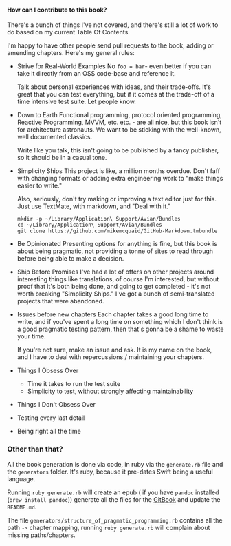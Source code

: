 #### How can I contribute to this book?

There's a bunch of things I've not covered, and there's still a lot of work to do based on my current Table Of Contents.

I'm happy to have other people send pull requests to the book, adding or amending chapters. Here's my general rules:

* Strive for Real-World Examples
  No `foo = bar`- even better if you can take it directly from an OSS code-base and reference it.

  Talk about personal experiences with ideas, and their trade-offs. It's great that you can test everything, but if it comes at the trade-off of a time intensive test suite. Let people know.

* Down to Earth
  Functional programming, protocol oriented programming, Reactive Programming, MVVM, etc. etc. - are all nice, but this book isn't for architecture astronauts. We want to be sticking with the well-known, well documented classics.

  Write like you talk, this isn't going to be published by a fancy publisher, so it should be in a casual tone.

* Simplicity Ships
  This project is like, a million months overdue. Don't faff with changing formats or adding extra engineering work to "make things easier to write."

  Also, seriously, don't try making or improving a text editor just for this. Just use TextMate, with markdown, and "Deal with it."

  ``` shell
  mkdir -p ~/Library/Application\ Support/Avian/Bundles
  cd ~/Library/Application\ Support/Avian/Bundles
  git clone https://github.com/mikemcquaid/GitHub-Markdown.tmbundle
  ```

* Be Opinionated
  Presenting options for anything is fine, but this book is about being pragmatic, not providing a tonne of sites to read through before being able to make a decision.

* Ship Before Promises
  I've had a lot of offers on other projects around interesting things like translations, of course I'm interested, but without proof that it's both being done, and going to get completed - it's not worth breaking "Simplicity Ships." I've got a bunch of semi-translated projects that were abandoned.

* Issues before new chapters
  Each chapter takes a good long time to write, and if you've spent a long time on something which I don't think is a good pragmatic testing pattern, then that's gonna be a shame to waste your time.

  If you're not sure, make an issue and ask. It is my name on the book, and I have to deal with repercussions / maintaining your chapters.

* Things I Obsess Over

  * Time it takes to run the test suite
  * Simplicity to test, without strongly affecting maintainability

* Things I Don't Obsess Over

 * Testing every last detail
 * Being right all the time

### Other than that?

All the book generation is done via code, in ruby via the `generate.rb` file and the `generators` folder. It's ruby, because it pre-dates Swift being a useful language.

Running `ruby generate.rb` will create an epub ( if you have `pandoc` installed (`brew install pandoc`)) generate all the files for the [GitBook](https://www.gitbook.com/book/orta/pragmatic-ios-testing/details) and update the `README.md`.

The file `generators/structure_of_pragmatic_programming.rb` contains all the path `->` chapter mapping, running `ruby generate.rb` will complain about missing paths/chapters.
